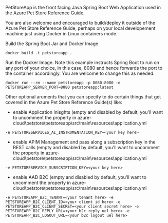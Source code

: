 PetStoreApp is the front facing Java Spring Boot Web Application used in the Azure Pet Store Reference Guide.

You are also welcome and encouraged to build/deploy it outside of the Azure Pet Store Reference Guide, perhaps on your local developement machine just using Docker in Linux containers mode.

Build the Spring Boot Jar and Docker Image

`docker build -t petstoreapp .`

Run the Docker Image. Note this example instructs Spring Boot to run on any port of your choice, in this case, 8080 and hence forwards the port to the container accordingly. You are welcome to change this as needed.

`docker run --rm --name petstoreapp -p 8080:8080 -e PETSTOREAPP_SERVER_PORT=8080 petstoreapp:latest`

Other optional aruments that you can specify to do certain things that get covered in the Azure Pet Store Reference Guide(s) like:

- enable Application Inisghts (empty and disabled by default, you'll want to uncomment the property in azure-cloud\petstore\petstoreapp\src\main\resources\application.yml

`-e PETSTORESERVICES_AI_INSTRUMENTATION_KEY=<your key here>`

- enable APIM Management and pass along a subscription key in the REST calls (empty and disabled by default, you'll want to uncomment the property in azure-cloud\petstore\petstoreapp\src\main\resources\application.yml

`-e PETSTORESERVICE_SUBSCRIPTION_KEY=<your key here>`

- enable AAD B2C (empty and disabled by default, you'll want to uncomment the property in azure-cloud\petstore\petstoreapp\src\main\resources\application.yml

`-e PETSTOREAPP_B2C_TENANT=<your tenant here> -e PETSTOREAPP_B2C_CLIENT_ID=<your client id here> -e PETSTOREAPP_B2C_CLIENT_SECRET=<your client secret here> -e PETSTOREAPP_B2C_REPLY_URL=<your b2c reply uel here> -e PETSTOREAPP_B2C_LOGOUT_URL=<your b2c logout uel here>`
